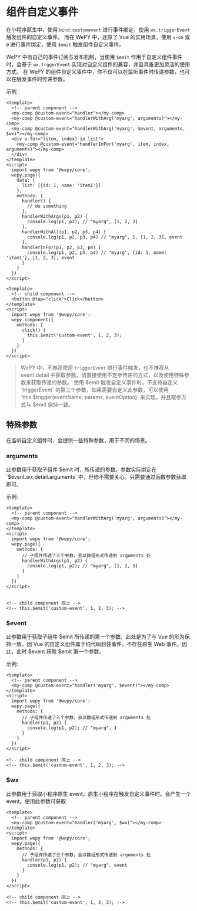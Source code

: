 # 组件自定义事件

在小程序原生中，使用 `bind:customevent` 进行事件绑定，使用 `wx.triggerEvent` 触发组件的自定义事件。
而在 WePY 中，还原了 Vue 的实用场景，使用 `v-on` 或 `@` 进行事件绑定，使用 `$emit` 触发组件自定义事件。

WePY 中有自己的事件订阅与发布机制，当使用 `$emit` 作用于自定义组件事件时，会基于 `wx.trggerEvent` 实现对自定义组件的兼容，并且具备更加灵活的使用方式。
在 WePY 的组件自定义事件中，你不仅可以在监听事件时传递参数，也可以在触发事件时传递参数。

示例：

```
<template>
  <!-- parent component -->
  <my-comp @custom-event="handler"></my-comp>
  <my-comp @custom-event="handlerWithArg('myarg', arguments)"></my-comp>
  <my-comp @custom-event="handlerWithArg('myarg', $event, arguments, $wx)"></my-comp>
  <div v-for="(item, index) in list">
    <my-comp @custom-event="handlerInFor('myarg', item, index, arguments)"></my-comp>
  </div>
</template>
<script>
  import wepy from '@wepy/core';
  wepy.page({
    data: {
      list: [{id: 1, name: 'item1'}] 
    },
    methods: {
      handler() {
        // do something 
      },
      handlerWithArgs(p1, p2) {
        console.log(p1, p2); // "myarg", [1, 2, 3]
      },
      handlerWithAll(p1, p2, p3, p4) {
        console.log(p1, p2, p3, p4) // "myarg", 1, [1, 2, 3], event
      },
      handlerInFor(p1, p2, p3, p4) {
        console.log(p1, p2, p3, p4) // "myarg", {id: 1, name: 'item1'}, [1, 2, 3], event
      }
    }
  })
</script>

<template>
  <!-- child component -->
  <button @tap="click">Click</button>
</template>
<script>
  import wepy from '@wepy/core';
  wepy.component({
    methods: {
      click() {
        this.$emit('custom-event', 1, 2, 3); 
      }
    }
  })
</script>
```

> WePY 中，不推荐使用 `triggerEvent` 进行事件触发，也不推荐从 event.detail 中获取参数。请直接使用不定参传递的方式，以及使用特殊参数来获取传递的参数。
> 使用 $emit 触发自定义事件时，不支持自定义 `triggerEvent` 的第三个参数，如果需要自定义此参数，可以使用 `this.$trigger(eventName, params, eventOption)` 来实现，并且取参方式与 $emit 保持一致。


## 特殊参数

在监听自定义组件时，会提供一些特殊参数，用于不同的场景。

### arguments

此参数用于获取子组件 $emit 时，所传递的参数。参数实际绑定在 `$event.$wx.$detail.arguments` 中，但你不需要关心。只需要通过函数参数获取即可。


示例:

```
<template>
  <!-- parent component -->
  <my-comp @custom-event="handlerWithArg('myarg', arguments)"></my-comp>
</template>
<script>
  import wepy from '@wepy/core';
  wepy.page({
    methods: {
      // 子组件传递了三个参数，会以数组形式传递到 arguments 处
      handlerWithArgs(p1, p2) {
        console.log(p1, p2); // "myarg", [1, 2, 3]
      }
    }
  })
</script>


<!-- child component 同上 -->
<!-- this.$emit('custom-event', 1, 2, 3); -->
```

### $event

此参数用于获取子组件 $emit 所传递的第一个参数。此处是为了与 Vue 的形为保持一致，因 Vue 的自定义组件属于纯代码封装事件，不存在原生 Web 事件。因此，此时 $event 获取 $emit 第一个参数。

示例:

```
<template>
  <!-- parent component -->
  <my-comp @custom-event="handler('myarg', $event)"></my-comp>
</template>
<script>
  import wepy from '@wepy/core';
  wepy.page({
    methods: {
      // 子组件传递了三个参数，会以数组形式传递到 arguments 处
      handler(p1, p2) {
        console.log(p1, p2); // "myarg", 1
      }
    }
  })
</script>

<!-- child component 同上 -->
<!-- this.$emit('custom-event', 1, 2, 3); -->
```

### $wx

此参数用于获取小程序原生 event。原生小程序在触发自定义事件时。会产生一个 event。使用此参数可获取

```
<template>
  <!-- parent component -->
  <my-comp @custom-event="handler('myarg', $wx)"></my-comp>
</template>
<script>
  import wepy from '@wepy/core';
  wepy.page({
    methods: {
      // 子组件传递了三个参数，会以数组形式传递到 arguments 处
      handler(p1, p2) {
        console.log(p1, p2); // "myarg", event
      }
    }
  })
</script>

<!-- child component 同上 -->
<!-- this.$emit('custom-event', 1, 2, 3); -->
```
